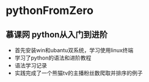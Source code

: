 # pythonFromZero
## 慕课网 python从入门到进阶
- 首先安装win和ubantu双系统，学习使用linux终端
- 学习了python的语法和进阶教程
- 语法学习记录
- 实践完成了一个熊猫tv的主播粉丝数爬取并排序的例子

